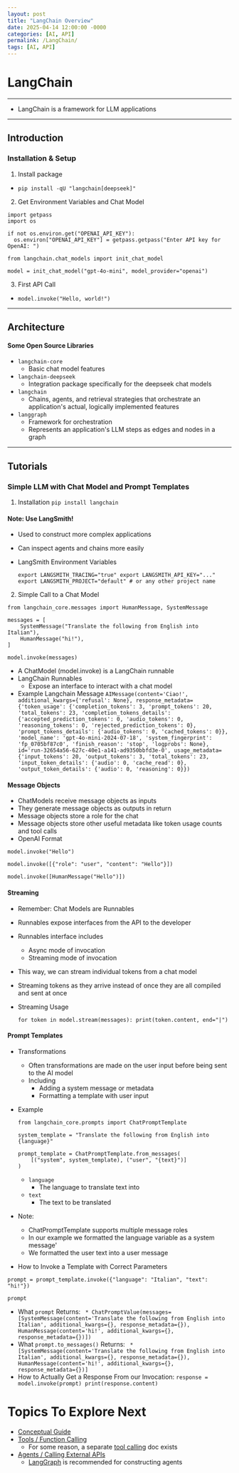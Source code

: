 ```yaml
---
layout: post
title: "LangChain Overview"
date: 2025-04-14 12:00:00 -0000
categories: [AI, API]
permalink: /LangChain/
tags: [AI, API]
---
```



# LangChain

--- 

* LangChain is a framework for LLM applications

---

## Introduction

### Installation & Setup

1. Install package
* `pip install -qU "langchain[deepseek]"`

2. Get Environment Variables and Chat Model

  ```
  import getpass
  import os
  
  if not os.environ.get("OPENAI_API_KEY"):
    os.environ["OPENAI_API_KEY"] = getpass.getpass("Enter API key for OpenAI: ")
  
  from langchain.chat_models import init_chat_model
  
  model = init_chat_model("gpt-4o-mini", model_provider="openai")
  ```

3. First API Call
* `model.invoke("Hello, world!")`

---

## Architecture

#### Some Open Source Libraries

* `langchain-core`
  * Basic chat model features
* `langchain-deepseek`
  * Integration package specifically for the deepseek chat models
* `langchain`
  * Chains, agents, and retrieval strategies that orchestrate an application's actual, logically implemented features
* `langgraph`
  * Framework for orchestration
  * Represents an application's LLM steps as edges and nodes in a graph

--- 
## Tutorials

### Simple LLM with Chat Model and Prompt Templates

1. Installation
  `pip install langchain`

#### Note: Use LangSmith!
  * Used to construct more complex applications
  * Can inspect agents and chains more easily
  * LangSmith Environment Variables

    `
    export LANGSMITH_TRACING="true"
    export LANGSMITH_API_KEY="..."
    export LANGSMITH_PROJECT="default" # or any other project name
    `
2. Simple Call to a Chat Model

  ```
  from langchain_core.messages import HumanMessage, SystemMessage
  
  messages = [
      SystemMessage("Translate the following from English into Italian"),
      HumanMessage("hi!"),
  ]
  
  model.invoke(messages)
  ```
  * A ChatModel (model.invoke) is a LangChain runnable
  * LangChain Runnables
    * Expose an interface to interact with a chat model
  * Example Langchain Message
` AIMessage(content='Ciao!', additional_kwargs={'refusal': None}, response_metadata={'token_usage': {'completion_tokens': 3, 'prompt_tokens': 20, 'total_tokens': 23, 'completion_tokens_details': {'accepted_prediction_tokens': 0, 'audio_tokens': 0, 'reasoning_tokens': 0, 'rejected_prediction_tokens': 0}, 'prompt_tokens_details': {'audio_tokens': 0, 'cached_tokens': 0}}, 'model_name': 'gpt-4o-mini-2024-07-18', 'system_fingerprint': 'fp_0705bf87c0', 'finish_reason': 'stop', 'logprobs': None}, id='run-32654a56-627c-40e1-a141-ad9350bbfd3e-0', usage_metadata={'input_tokens': 20, 'output_tokens': 3, 'total_tokens': 23, 'input_token_details': {'audio': 0, 'cache_read': 0}, 'output_token_details': {'audio': 0, 'reasoning': 0}})
`

#### Message Objects

* ChatModels receive message objects as inputs
* They generate message objects as outputs in return
* Message objects store a role for the chat
* Message objects store other useful metadata like token usage counts and tool calls
* OpenAI Format

```
model.invoke("Hello")

model.invoke([{"role": "user", "content": "Hello"}])

model.invoke([HumanMessage("Hello")])
```

#### Streaming
* Remember: Chat Models are Runnables
* Runnables expose interfaces from the API to the developer
* Runnables interface includes
  * Async mode of invocation
  * Streaming mode of invocation
* This way, we can stream individual tokens from a chat model
* Streaming tokens as they arrive instead of once they are all compiled and sent at once
* Streaming Usage

  `for token in model.stream(messages):
      print(token.content, end="|")`

#### Prompt Templates

* Transformations
  * Often transformations are made on the user input before being sent to the AI model
  * Including
    * Adding a system message or metadata
    * Formatting a template with user input
* Example
  ```
  from langchain_core.prompts import ChatPromptTemplate
  
  system_template = "Translate the following from English into {language}"
  
  prompt_template = ChatPromptTemplate.from_messages(
      [("system", system_template), ("user", "{text}")]
  )
  ```
  * `language`
    * The language to translate text into
  * `text`
    * The text to be translated

* Note:
  * ChatPromptTemplate supports multiple message roles
  * In our example we formatted the language variable as a system message'
  * We formatted the user text into a user message

* How to Invoke a Template with Correct Parameters
```
prompt = prompt_template.invoke({"language": "Italian", "text": "hi!"})

prompt
```

* What `prompt` Returns:
`  * ChatPromptValue(messages=[SystemMessage(content='Translate the following from English into Italian', additional_kwargs={}, response_metadata={}), HumanMessage(content='hi!', additional_kwargs={}, response_metadata={})])
`
* What `prompt.to_messages()` Returns:
`  * [SystemMessage(content='Translate the following from English into Italian', additional_kwargs={}, response_metadata={}),
 HumanMessage(content='hi!', additional_kwargs={}, response_metadata={})]
`
* How to Actually Get a Response From our Invocation:
`response = model.invoke(prompt)
print(response.content)`


# Topics To Explore Next

* [Conceptual Guide](https://python.langchain.com/docs/concepts/)
* [Tools / Function Calling](https://python.langchain.com/docs/concepts/tools/)
  * For some reason, a separate [tool calling](https://python.langchain.com/docs/concepts/tool_calling/) doc exists
* [Agents / Calling External APIs](https://python.langchain.com/docs/concepts/agents/)
  * [LangGraph](https://python.langchain.com/docs/concepts/architecture/#langgraph) is recommended for constructing agents
  
